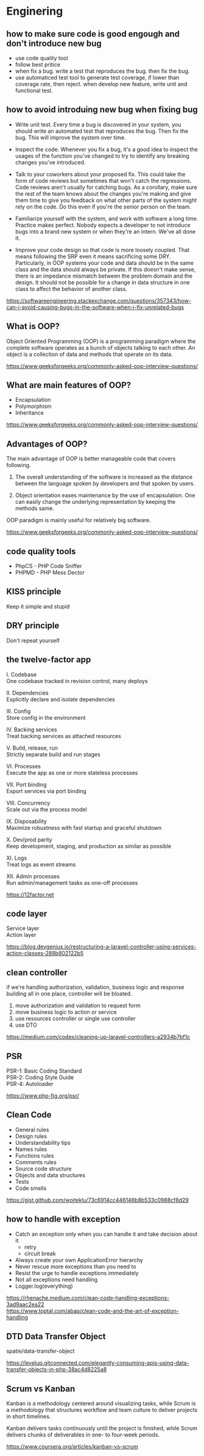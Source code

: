 # Enginering

## how to make sure code is good engough and don't introduce new bug

- use code quality tool
- follow best pritice
- when fix a bug. write a test that reproduces the bug. then fix the bug.
- use automaticed test tool to generate test coverage, if lower than coverage rate, then reject.
when develop new feature, write unit and functional test.

## how to avoid introduing new bug when fixing bug

- Write unit test. Every time a bug is discovered in your system, you should write an automated test that reproduces the bug. Then fix the bug. This will improve the system over time.

- Inspect the code. Whenever you fix a bug, it's a good idea to inspect the usages of the function you've changed to try to identify any breaking changes you've introduced.

- Talk to your coworkers about your proposed fix. This could take the form of code reviews but sometimes that won't catch the regressions. Code reviews aren't usually for catching bugs. As a corollary, make sure the rest of the team knows about the changes you're making and give them time to give you feedback on what other parts of the system might rely on the code. Do this even if you're the senior person on the team.

- Familiarize yourself with the system, and work with software a long time. Practice makes perfect. Nobody expects a developer to not introduce bugs into a brand new system or when they're an intern. We've all done it.

- Improve your code design so that code is more loosely coupled. That means following the SRP even it means sacrificing some DRY. Particularly, in OOP systems your code and data should be in the same class and the data should always be private. If this doesn't make sense, there is an impedance mismatch between the problem domain and the design. It should not be possible for a change in data structure in one class to affect the behavior of another class.

https://softwareengineering.stackexchange.com/questions/357343/how-can-i-avoid-causing-bugs-in-the-software-when-i-fix-unrelated-bugs 

## What is OOP?

Object Oriented Programming (OOP) is a programming paradigm where the complete software operates as a bunch of objects talking to each other. An object is a collection of data and methods that operate on its data.

https://www.geeksforgeeks.org/commonly-asked-oop-interview-questions/

## What are main features of OOP?
- Encapsulation
- Polymorphism
- Inheritance

https://www.geeksforgeeks.org/commonly-asked-oop-interview-questions/

## Advantages of OOP?

The main advantage of OOP is better manageable code that covers following.

1) The overall understanding of the software is increased as the distance between the language spoken by developers and that spoken by users.

2) Object orientation eases maintenance by the use of encapsulation.   One can easily change the underlying representation by keeping the methods same.

OOP paradigm is mainly useful for relatively big software.

https://www.geeksforgeeks.org/commonly-asked-oop-interview-questions/

## code quality tools

- PhpCS - PHP Code Sniffer
- PHPMD - PHP Mess Dector

## KISS principle 

Keep it simple and stupid

## DRY principle

Don't repeat yourself

## the twelve-factor app

I. Codebase  
One codebase tracked in revision control, many deploys

II. Dependencies  
Explicitly declare and isolate dependencies

III. Config  
Store config in the environment

IV. Backing services  
Treat backing services as attached resources

V. Build, release, run  
Strictly separate build and run stages

VI. Processes  
Execute the app as one or more stateless processes

VII. Port binding  
Export services via port binding

VIII. Concurrency  
Scale out via the process model

IX. Disposability  
Maximize robustness with fast startup and graceful shutdown

X. Dev/prod parity  
Keep development, staging, and production as similar as possible

XI. Logs  
Treat logs as event streams

XII. Admin processes  
Run admin/management tasks as one-off processes

https://12factor.net

## code layer

Service layer    
Action layer  

https://blog.devgenius.io/restructuring-a-laravel-controller-using-services-action-classes-288b802122b5

## clean controller

if we’re handling authorization, validation, business logic and response building all in one place, controller will be bloated.

1. move authorization and validation to request form
2. move business logic to action or service
3. use resources controller or single use controller
4. use DTO

https://medium.com/codex/cleaning-up-laravel-controllers-a2934b7bf1c

## PSR

PSR-1: Basic Coding Standard  
PSR-2: Coding Style Guide  
PSR-4: Autoloader  

https://www.php-fig.org/psr/  

## Clean Code

- General rules
- Design rules
- Understandability tips
- Names rules
- Functions rules
- Comments rules
- Source code structure
- Objects and data structures
- Tests
- Code smells

https://gist.github.com/wojteklu/73c6914cc446146b8b533c0988cf8d29  

## how to handle with exception

- Catch an exception only when you can handle it and take decision about it
  - retry
  - circuit break
- Always create your own ApplicationError hierarchy
- Never rescue more exceptions than you need to
- Resist the urge to handle exceptions immediately
- Not all exceptions need handling
- Logger.log(everything)

https://rhenache.medium.com/clean-code-handling-exceptions-3ad9aac2ea22  
https://www.toptal.com/abap/clean-code-and-the-art-of-exception-handling

## DTD Data Transfer Object 

spatie/data-transfer-object

https://levelup.gitconnected.com/elegantly-consuming-apis-using-data-transfer-objects-in-php-38ac4d8225a8

## Scrum vs Kanban

Kanban is a methodology centered around visualizing tasks, while Scrum is a methodology that structures workflow and team culture to deliver projects in short timelines. 

Kanban delivers tasks continuously until the project is finished, while Scrum delivers chunks of deliverables in one- to four-week periods.

https://www.coursera.org/articles/kanban-vs-scrum  


